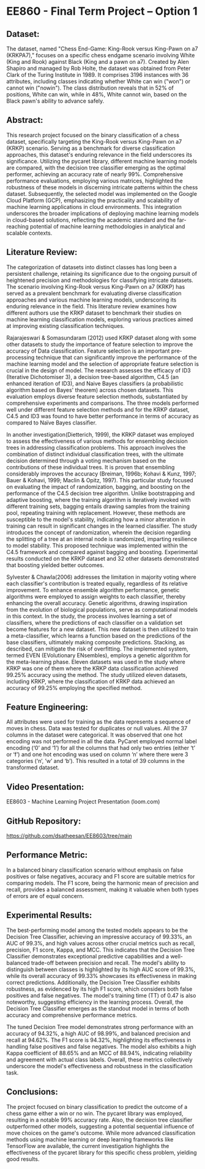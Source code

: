 # EE860 - Final Term Project – Option 1


## Dataset:
The dataset, named "Chess End-Game: King-Rook versus King-Pawn on a7 (KRKPA7)," focuses on a specific chess endgame scenario involving White (King and Rook) against Black (King and a pawn on a7). Created by Alen Shapiro and managed by Rob Holte, the dataset was obtained from Peter Clark of the Turing Institute in 1989. It comprises 3196 instances with 36 attributes, including classes indicating whether White can win ("won") or cannot win ("nowin"). The class distribution reveals that in 52% of positions, White can win, while in 48%, White cannot win, based on the Black pawn's ability to advance safely.
## Abstract: 
This research project focused on the binary classification of a chess dataset, specifically targeting the King-Rook versus King-Pawn on a7 (KRKP) scenario. Serving as a benchmark for diverse classification approaches, this dataset's enduring relevance in the field underscores its significance. Utilizing the pycaret library, different machine learning models are compared, with the decision tree classifier emerging as the optimal performer, achieving an accuracy rate of nearly 99%. Comprehensive performance evaluations, employing various matrices, highlighted the robustness of these models in discerning intricate patterns within the chess dataset. Subsequently, the selected model was implemented on the Google Cloud Platform (GCP), emphasizing the practicality and scalability of machine learning applications in cloud environments. This integration underscores the broader implications of deploying machine learning models in cloud-based solutions, reflecting the academic standard and the far-reaching potential of machine learning methodologies in analytical and scalable contexts.
## Literature Review: 
The categorization of datasets into distinct classes has long been a persistent challenge, retaining its significance due to the ongoing pursuit of heightened precision and methodologies for classifying intricate datasets. The scenario involving King-Rook versus King-Pawn on a7 (KRKP) has served as a prevalent benchmark for evaluating diverse classification approaches and various machine learning models, underscoring its enduring relevance in the field. This literature review examines how different authors use the KRKP dataset to benchmark their studies on machine learning classification models, exploring various practices aimed at improving existing classification techniques.

Rajarajeswari & Somasundaram (2012) used KRKP dataset along with some other datasets to study the importance of feature selection to improve the accuracy of Data classification. Feature selection is an important pre-processing technique that can significantly improve the performance of the machine learning model and the selection of appropriate feature selection is crucial in the design of model. The research assesses the efficacy of ID3 (Iterative Dichotomiser 3), a decision tree-based algorithm, C4.5 (an enhanced iteration of ID3), and Naive Bayes classifiers (a probabilistic algorithm based on Bayes' theorem) across chosen datasets. This evaluation employs diverse feature selection methods, substantiated by comprehensive experiments and comparisons. The three models performed well under different feature selection methods and for the KRKP dataset, C4.5 and ID3 was found to have better performance in terms of accuracy as compared to Naïve Bayes classifier.

In another investigation(Dietterich, 1999), the KRKP dataset was employed to assess the effectiveness of various methods for ensembling decision trees in addressing classification problems. This approach involves the combination of distinct individual classification trees, with the ultimate decision determined through a voting mechanism based on the contributions of these individual trees. It is proven that ensembling considerably improves the accuracy (Breiman, 1996b; Kohavi & Kunz, 1997; Bauer & Kohavi, 1999; Maclin & Opitz, 1997). This particular study focused on evaluating the impact of randomization, bagging, and boosting on the performance of the C4.5 decision tree algorithm. Unlike bootstrapping and adaptive boosting, where the training algorithm is iteratively invoked with different training sets, bagging entails drawing samples from the training pool, repeating training with replacement. However, these methods are susceptible to the model's stability, indicating how a minor alteration in training can result in significant changes in the learned classifier. The study introduces the concept of randomization, wherein the decision regarding the splitting of a tree at an internal node is randomized, imparting resilience to model stability. This proposed technique was implemented within the C4.5 framework and compared against bagging and boosting. Experimental results conducted on the KRKP dataset and 32 other datasets demonstrated that boosting yielded better outcomes.

Sylvester & Chawla(2006) addresses the limitation in majority voting where each classifier's contribution is treated equally, regardless of its relative improvement. To enhance ensemble algorithm performance, genetic algorithms were employed to assign weights to each classifier, thereby enhancing the overall accuracy. Genetic algorithms, drawing inspiration from the evolution of biological populations, serve as computational models in this context. In the study, the process involves learning a set of classifiers, where the predictions of each classifier on a validation set become features for a new dataset. This new dataset is then utilized to train a meta-classifier, which learns a function based on the predictions of the base classifiers, ultimately making composite predictions. Stacking, as described, can mitigate the risk of overfitting. The implemented system, termed EVEN (EVolutionary ENsembles), employs a genetic algorithm for the meta-learning phase.  Eleven datasets was used in the study where KRKP was one of them where the KRKP data classification achieved 99.25% accuracy using the method. The study utilized eleven datasets, including KRKP, where the classification of KRKP data achieved an accuracy of 99.25% employing the specified method. 

## Feature Engineering:  
All attributes were used for training as the data represents a sequence of moves in chess. Data was tested for duplicates or null values. All the 37 columns in the dataset were categorical. It was observed that one hot encoding was not performed in all the data. PyCaret employed normal label encoding (‘0’ and ‘1’) for all the columns that had only two entries (either ‘t’ or ‘f’) and one hot encoding was used on column ‘n’ where there were 3 categories (‘n’, ’w’ and ‘b’). This resulted in a total of 39 columns in the transformed dataset.

## Video Presentation:

EE8603 - Machine Learning Project Presentation (loom.com)

## GitHub Repository: 

https://github.com/dsatheesan/EE8603/tree/main

## Performance Metric: 
In a balanced binary classification scenario without emphasis on false positives or false negatives, accuracy and F1 score are suitable metrics for comparing models. The F1 score, being the harmonic mean of precision and recall, provides a balanced assessment, making it valuable when both types of errors are of equal concern.

## Experimental Results: 
The best-performing model among the tested models appears to be the Decision Tree Classifier, achieving an impressive accuracy of 99.33%, an AUC of 99.3%, and high values across other crucial metrics such as recall, precision, F1 score, Kappa, and MCC. This indicates that the Decision Tree Classifier demonstrates exceptional predictive capabilities and a well-balanced trade-off between precision and recall. The model's ability to distinguish between classes is highlighted by its high AUC score of 99.3%, while its overall accuracy of 99.33% showcases its effectiveness in making correct predictions. Additionally, the Decision Tree Classifier exhibits robustness, as evidenced by its high F1 score, which considers both false positives and false negatives. The model's training time (TT) of 0.47 is also noteworthy, suggesting efficiency in the learning process. Overall, the Decision Tree Classifier emerges as the standout model in terms of both accuracy and comprehensive performance metrics.

The tuned Decision Tree model demonstrates strong performance with an accuracy of 94.32%, a high AUC of 98.99%, and balanced precision and recall at 94.62%. The F1 score is 94.32%, highlighting its effectiveness in handling false positives and false negatives. The model also exhibits a high Kappa coefficient of 88.65% and an MCC of 88.94%, indicating reliability and agreement with actual class labels. Overall, these metrics collectively underscore the model's effectiveness and robustness in the classification task.

## Conclusions: 
The  project focused on binary classification to predict the outcome of a chess game either a win or no win. The pycaret library was employed, resulting in a notable 99% accuracy rate. Also, the decision tree classifier outperformed other models, suggesting a potential sequential influence of move choices on the game's outcome. While more advanced classification methods using machine learning or deep learning frameworks like TensorFlow are available, the current investigation highlights the effectiveness of the pycaret library for this specific chess problem, yielding good results.
